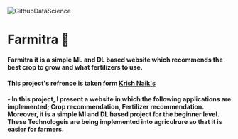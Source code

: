 ![GithubDataScience](https://github.com/Satyraj/Farmitra/assets/97345892/d53b63b6-ae65-44a1-a50d-283660e76511)
# Farmitra 🌿
#### Farmitra it is a simple ML and DL based website which recommends the best crop to grow and what fertilizers to use.

#### This project's refrence is taken form [Krish Naik's](https://www.youtube.com/channel/UCNU_lfiiWBdtULKOw6X0Dig)

 **- In this project, I present a website in which the following applications are implemented; Crop recommendation, Fertilizer recommendation. Moreover, it is a simple Ml and DL based project for the beginner level. These Technologeis are being implemented into agriculrure so that it is easier for farmers.**
